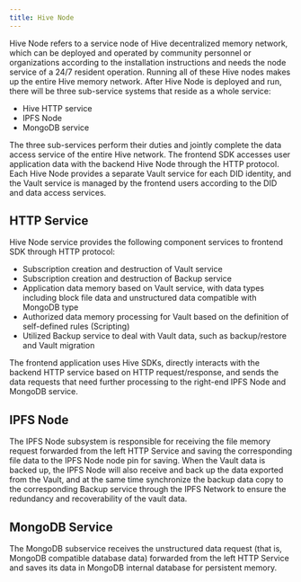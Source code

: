 ```yaml
---
title: Hive Node
---
```


Hive Node refers to a service node of Hive decentralized memory network, which can be deployed and operated by community personnel or organizations according to the installation instructions and needs the node service of a 24/7 resident operation. Running all of these Hive nodes makes up the entire Hive memory network.
After Hive Node is deployed and run, there will be three sub-service systems that reside as a whole service:

- Hive HTTP service
- IPFS Node
- MongoDB service

The three sub-services perform their duties and jointly complete the data access service of the entire Hive network. The frontend SDK accesses user application data with the backend Hive Node through the HTTP protocol. Each Hive Node provides a separate Vault service for each DID identity, and the Vault service is managed by the frontend users according to the DID and data access services.

## HTTP Service

Hive Node service provides the following component services to frontend SDK through HTTP protocol:

- Subscription creation and destruction of Vault service
- Subscription creation and destruction of Backup service
- Application data memory based on Vault service, with data types including block file data and unstructured data compatible with MongoDB type
- Authorized data memory processing for Vault based on the definition of self-defined rules (Scripting)
- Utilized Backup service to deal with Vault data, such as backup/restore and Vault migration

The frontend application uses Hive SDKs, directly interacts with the backend HTTP service based on HTTP request/response, and sends the data requests that need further processing to the right-end IPFS Node and MongoDB service.

## IPFS Node

The IPFS Node subsystem is responsible for receiving the file memory request forwarded from the left HTTP Service and saving the corresponding file data to the IPFS Node node pin for saving. When the Vault data is backed up, the IPFS Node will also receive and back up the data exported from the Vault, and at the same time synchronize the backup data copy to the corresponding Backup service through the IPFS Network to ensure the redundancy and recoverability of the vault data.

## MongoDB Service

The MongoDB subservice receives the unstructured data request (that is, MongoDB compatible database data) forwarded from the left HTTP Service and saves its data in MongoDB internal database for persistent memory.
